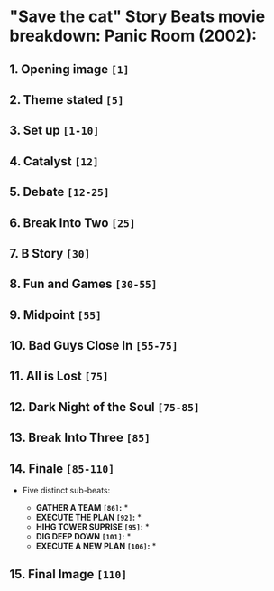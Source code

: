 # "Save the cat" Story Beats movie breakdown: Panic Room (2002):

## 1. **Opening image `[1]`**


## 2. **Theme stated `[5]`**


## 3. **Set up `[1-10]`**


## 4. **Catalyst `[12]`**


## 5. **Debate `[12-25]`**


## 6. **Break Into Two `[25]`**


## 7. **B Story `[30]`**


## 8. **Fun and Games `[30-55]`**


## 9. **Midpoint `[55]`**


## 10. **Bad Guys Close In `[55-75]`**


## 11. **All is Lost `[75]`**


## 12. **Dark Night of the Soul `[75-85]`**


## 13. **Break Into Three `[85]`**


## 14. **Finale `[85-110]`**

* Five distinct sub-beats:

  * **GATHER A TEAM `[86]`:**
    * 
  * **EXECUTE THE PLAN `[92]`:** 
    * 
  * **HIHG TOWER SUPRISE `[95]`:**
    * 
  * **DIG DEEP DOWN `[101]`:**
    * 
  * **EXECUTE A NEW PLAN `[106]`:**
    * 

## 15. **Final Image `[110]`**
